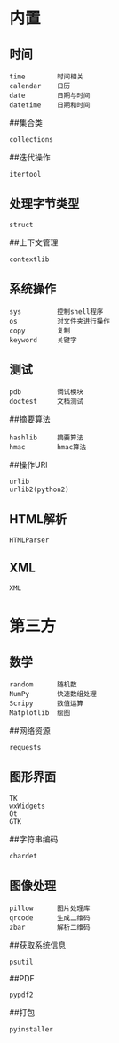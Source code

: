 # 内置

## 时间

```
time		时间相关
calendar	日历
date	    日期与时间
datetime	日期和时间
```
##集合类
```
collections
```
##迭代操作
```
itertool
```
## 处理字节类型
```
struct
```
##上下文管理
```
contextlib
```

## 系统操作

```
sys			控制shell程序
os			对文件夹进行操作
copy		复制
keyword		关键字
```

## 测试

```
pdb			调试模块
doctest		文档测试
```
##摘要算法
```
hashlib     摘要算法
hmac        hmac算法
```
##操作URl
```
urlib
urlib2(python2)
```

## HTML解析
```
HTMLParser
```
## XML
```
XML
```

# 第三方

## 数学

```
random		随机数
NumPy		快速数组处理
Scripy		数值运算
Matplotlib	绘图
```
##网络资源
```
requests
```


## 图形界面

```
TK
wxWidgets
Qt
GTK
```

##字符串编码
```
chardet
```
## 图像处理
```
pillow      图片处理库
qrcode      生成二维码
zbar        解析二维码
```
##获取系统信息
```
psutil
```
##PDF
```
pypdf2
```
##打包
```
pyinstaller
```